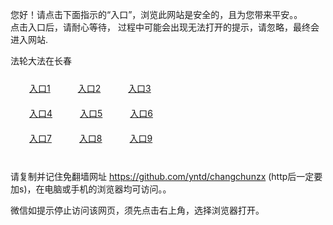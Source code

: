 您好！请点击下面指示的“入口”，浏览此网站是安全的，且为您带来平安。。 <br/>
点击入口后，请耐心等待， 过程中可能会出现无法打开的提示，请忽略，最终会进入网站. </br>

法轮大法在长春<br/>
<div style="padding:10px"><a style="margin:20px" target="_blank" href="https://d3oklsbugrr097.cloudfront.net/2Qpsp?hdyurap" id="ccLink1" rel="nofollow">入口1</a> <a target="_blank" style="margin:20px" href="https://d2lzep0u3logi2.cloudfront.net/2Qpsp?kcgzlpl" id="ccLink2" rel="nofollow">入口2</a> <a style="margin:20px" target="_blank" href="https://d2pv7xsb75nw1z.cloudfront.net/2Qpsp?pfhqqhrq" id="ccLink3" rel="nofollow">入口3</a></div>

<div style="padding:10px" ><a style="margin:20px" target="_blank" href="https://d3oklsbugrr097.cloudfront.net/2Qpsp?hdyurap" id="ccLink4" rel="nofollow">入口4</a> <a style="margin:20px" href="https://d2lzep0u3logi2.cloudfront.net/2Qpsp?kcgzlpl" target="_blank" id="ccLink5" rel="nofollow">入口5</a> <a style="margin:20px" href="https://d2pv7xsb75nw1z.cloudfront.net/2Qpsp?pfhqqhrq" target="_blank" id="ccLink6" rel="nofollow">入口6</a></div>

<div style="padding:10px"><a style="margin:20px" target="_blank" href="https://d3oklsbugrr097.cloudfront.net/2Qpsp?hdyurap" id="ccLink7" rel="nofollow">入口7</a> <a style="margin:20px" href="https://d2lzep0u3logi2.cloudfront.net/2Qpsp?kcgzlpl" target="_blank" id="ccLink8" rel="nofollow">入口8</a> <a style="margin:20px" target="_blank" href="https://d2pv7xsb75nw1z.cloudfront.net/2Qpsp?pfhqqhrq" id="ccLink9" rel="nofollow">入口9</a></div>

<br/>



请复制并记住免翻墙网址 https://github.com/yntd/changchunzx (http后一定要加s)，在电脑或手机的浏览器均可访问。。<br/>

微信如提示停止访问该网页，须先点击右上角，选择浏览器打开。
